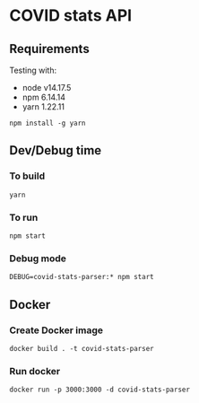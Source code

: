 # COVID stats API
## Requirements
Testing with:
- node v14.17.5
- npm 6.14.14
- yarn 1.22.11

```
npm install -g yarn
```

## Dev/Debug time
### To build

```
yarn
```

### To run

```
npm start
```

### Debug mode

```
DEBUG=covid-stats-parser:* npm start
```

## Docker
### Create Docker image

```
docker build . -t covid-stats-parser
```

### Run docker

```
docker run -p 3000:3000 -d covid-stats-parser
```